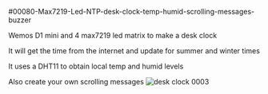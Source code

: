 #00080-Max7219-Led-NTP-desk-clock-temp-humid-scrolling-messages-buzzer

Wemos D1 mini and 4 max7219 led matrix to make a desk clock

It will get the time from the internet and update for summer and winter times

It uses a DHT11 to obtain local temp and humid levels

Also create your own scrolling messages
![desk clock 0003](https://github.com/flixmyswitch/-00080-Max7219-Led-NTP-desk-clock-temp-humid-scrolling-messages-buzzer/assets/64355888/329c6efc-be07-4812-b849-bb49813101bd)
